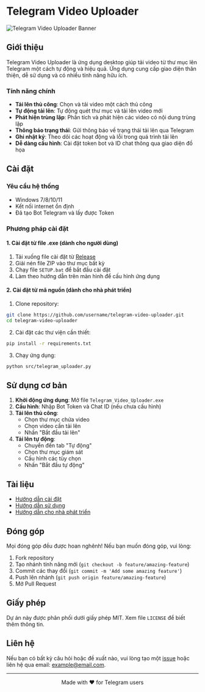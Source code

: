 # Telegram Video Uploader

![Telegram Video Uploader Banner](docs/images/banner.png)

## Giới thiệu

Telegram Video Uploader là ứng dụng desktop giúp tải video từ thư mục lên Telegram một cách tự động và hiệu quả. Ứng dụng cung cấp giao diện thân thiện, dễ sử dụng và có nhiều tính năng hữu ích.

### Tính năng chính

- **Tải lên thủ công**: Chọn và tải video một cách thủ công
- **Tự động tải lên**: Tự động quét thư mục và tải lên video mới
- **Phát hiện trùng lặp**: Phân tích và phát hiện các video có nội dung trùng lặp
- **Thông báo trạng thái**: Gửi thông báo về trạng thái tải lên qua Telegram
- **Ghi nhật ký**: Theo dõi các hoạt động và lỗi trong quá trình tải lên
- **Dễ dàng cấu hình**: Cài đặt token bot và ID chat thông qua giao diện đồ họa

## Cài đặt

### Yêu cầu hệ thống

- Windows 7/8/10/11
- Kết nối internet ổn định
- Đã tạo Bot Telegram và lấy được Token

### Phương pháp cài đặt

#### 1. Cài đặt từ file .exe (dành cho người dùng)

1. Tải xuống file cài đặt từ [Release](https://github.com/username/telegram-video-uploader/releases)
2. Giải nén file ZIP vào thư mục bất kỳ
3. Chạy file `SETUP.bat` để bắt đầu cài đặt
4. Làm theo hướng dẫn trên màn hình để cấu hình ứng dụng

#### 2. Cài đặt từ mã nguồn (dành cho nhà phát triển)

1. Clone repository:
```bash
git clone https://github.com/username/telegram-video-uploader.git
cd telegram-video-uploader
```

2. Cài đặt các thư viện cần thiết:
```bash
pip install -r requirements.txt
```

3. Chạy ứng dụng:
```bash
python src/telegram_uploader.py
```

## Sử dụng cơ bản

1. **Khởi động ứng dụng**: Mở file `Telegram_Video_Uploader.exe`
2. **Cấu hình**: Nhập Bot Token và Chat ID (nếu chưa cấu hình)
3. **Tải lên thủ công**:
   - Chọn thư mục chứa video
   - Chọn video cần tải lên
   - Nhấn "Bắt đầu tải lên"
4. **Tải lên tự động**:
   - Chuyển đến tab "Tự động"
   - Chọn thư mục giám sát
   - Cấu hình các tùy chọn
   - Nhấn "Bắt đầu tự động"

## Tài liệu

- [Hướng dẫn cài đặt](docs/installation.md)
- [Hướng dẫn sử dụng](docs/user-manual.md)
- [Hướng dẫn cho nhà phát triển](docs/developer-guide.md)

## Đóng góp

Mọi đóng góp đều được hoan nghênh! Nếu bạn muốn đóng góp, vui lòng:

1. Fork repository
2. Tạo nhánh tính năng mới (`git checkout -b feature/amazing-feature`)
3. Commit các thay đổi (`git commit -m 'Add some amazing feature'`)
4. Push lên nhánh (`git push origin feature/amazing-feature`)
5. Mở Pull Request

## Giấy phép

Dự án này được phân phối dưới giấy phép MIT. Xem file `LICENSE` để biết thêm thông tin.

## Liên hệ

Nếu bạn có bất kỳ câu hỏi hoặc đề xuất nào, vui lòng tạo một [issue](https://github.com/username/telegram-video-uploader/issues) hoặc liên hệ qua email: example@email.com.

---

<p align="center">Made with ❤️ for Telegram users</p>
